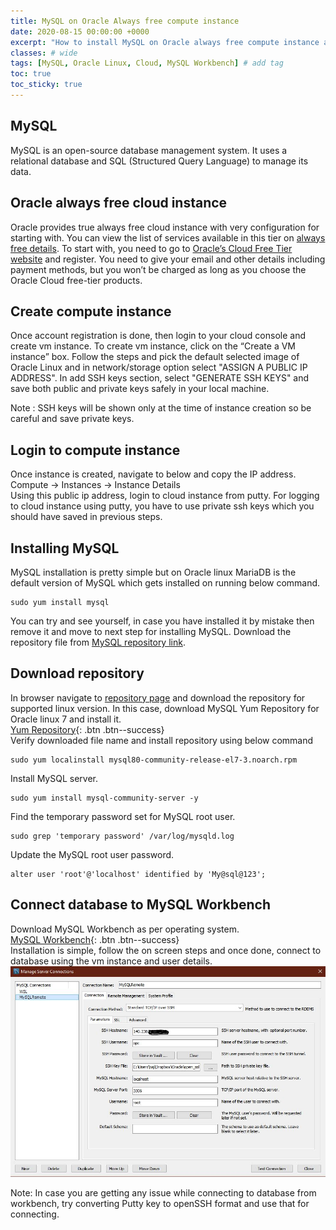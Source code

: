 ```yaml
---
title: MySQL on Oracle Always free compute instance
date: 2020-08-15 00:00:00 +0000
excerpt: "How to install MySQL on Oracle always free compute instance and connect from MySQL workbench installed on windows."
classes: # wide
tags: [MySQL, Oracle Linux, Cloud, MySQL Workbench] # add tag
toc: true
toc_sticky: true
---
```

## MySQL
MySQL is an open-source database management system. It uses a relational database and SQL (Structured Query Language) to manage its data.

## Oracle always free cloud instance
Oracle provides true always free cloud instance with very configuration for starting with. You can view the list of services available in this tier on [always free details](https://www.oracle.com/cloud/free/#always-free). To start with, you need to go to [Oracle’s Cloud Free Tier website](https://www.oracle.com/cloud/free/) and register. You need to give your email and other details including payment methods, but you won’t be charged as long as you choose the Oracle Cloud free-tier products.

## Create compute instance
Once account registration is done, then login to your cloud console and create vm instance. To create vm instance, click on the “Create a VM instance” box.
Follow the steps and pick the default selected image of Oracle Linux and in network/storage option select "ASSIGN A PUBLIC IP ADDRESS". In add SSH keys section, select "GENERATE SSH KEYS" and save both public and private keys safely in your local machine.  

Note : SSH keys will be shown only at the time of instance creation so be careful and save private keys.  

## Login to compute instance
Once instance is created, navigate to below and copy the IP address.    
Compute -> Instances -> Instance Details  
Using this public ip address, login to cloud instance from putty. For logging to cloud instance using putty, you have to use private ssh keys which you should have saved in previous steps.

## Installing MySQL
MySQL installation is pretty simple but on Oracle linux MariaDB is the default version of MySQL which gets installed on running below command.
```shell
sudo yum install mysql 
```
You can try and see yourself, in case you have installed it by mistake then remove it and move to next step for installing MySQL. Download the repository file from [MySQL repository link](https://dev.mysql.com/downloads/repo/yum/).

## Download repository
In browser navigate to [repository page](https://dev.mysql.com/downloads/repo/yum/) and download the repository for supported linux version. In this case, download MySQL Yum Repository for Oracle linux 7 and install it.  
[Yum Repository](https://dev.mysql.com/get/mysql80-community-release-el7-3.noarch.rpm){: .btn .btn--success}   
Verify downloaded file name and install repository using below command
```shell
sudo yum localinstall mysql80-community-release-el7-3.noarch.rpm
```
Install MySQL server.
```shell
sudo yum install mysql-community-server -y
```
Find the temporary password set for MySQL root user.
```shell
sudo grep 'temporary password' /var/log/mysqld.log
```
Update the MySQL root user password.
```shell
alter user 'root'@'localhost' identified by 'My@sql@123';
```

## Connect database to MySQL Workbench
Download MySQL Workbench as per operating system.  
[MySQL Workbench](https://dev.mysql.com/downloads/workbench/){: .btn .btn--success}  
Installation is simple, follow the on screen steps and once done, connect to database using the vm instance and user details.  
![Workbench Connection](/assets/images/WorkBench.jpg)

Note: In case you are getting any issue while connecting to database from workbench, try converting Putty key to openSSH format and use that for connecting.
